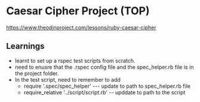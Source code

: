 # Caesar Cipher Project (TOP)
https://www.theodinproject.com/lessons/ruby-caesar-cipher

## Learnings
- learnt to set up a rspec test scripts from scratch. 
- need to enusre that the .rspec config file and the spec_helper.rb file is in the project folder. 
- In the test script, need to remember to add
  - require '.spec/spec_helper' --- update to path to spec_helper.rb file
  - require_relative '../script/script.rb' -- upddate to path to the script